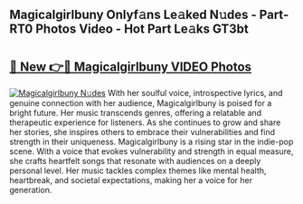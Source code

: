 ## Magicalgirlbuny Onlyf𝚊ns Le𝚊ked N𝚞des - Part-RT0 Photos Video - Hot Part Le𝚊ks GT3bt

# <h2><a href="http://ab45788.deff.icu/?id=Magicalgirlbuny">🔗 New 👉🔴 Magicalgirlbuny VIDEO Photos</a></h2>

[![Magicalgirlbuny N𝚞des](https://i.imgur.com/rIISA9y.gif)](http://ab45788.deff.icu/?id=Magicalgirlbuny)
With her soulful voice, introspective lyrics, and genuine connection with her audience, Magicalgirlbuny is poised for a bright future. Her music transcends genres, offering a relatable and therapeutic experience for listeners. As she continues to grow and share her stories, she inspires others to embrace their vulnerabilities and find strength in their uniqueness. Magicalgirlbuny is a rising star in the indie-pop scene. With a voice that evokes vulnerability and strength in equal measure, she crafts heartfelt songs that resonate with audiences on a deeply personal level. Her music tackles complex themes like mental health, heartbreak, and societal expectations, making her a voice for her generation.
